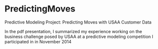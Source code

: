 # PredictingMoves
Predictive Modeling Project: Predicting Moves with USAA Customer Data

In the pdf presentation, I summarized my experience working on the business challenge posed by USAA at a predictive modeling competition I participated in in November 2014
